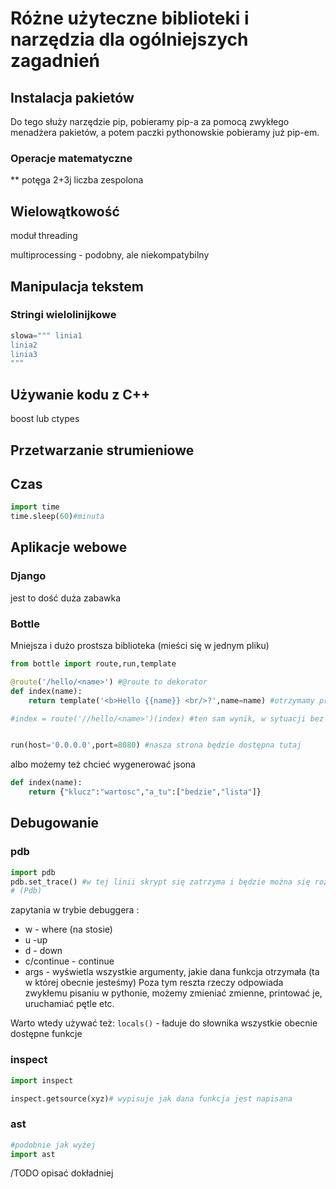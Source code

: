 # Różne użyteczne biblioteki i narzędzia dla ogólniejszych zagadnień

## Instalacja pakietów
Do tego służy narzędzie pip, pobieramy pip-a za pomocą zwykłego menadżera pakietów, a potem paczki pythonowskie pobieramy już pip-em.

### Operacje matematyczne
** potęga
2+3j liczba zespolona

## Wielowątkowość
moduł threading

multiprocessing - podobny, ale niekompatybilny

## Manipulacja tekstem

### Stringi wielolinijkowe
```python
slowa=""" linia1
linia2
linia3
"""
```

## Używanie kodu z C++
boost lub ctypes


## Przetwarzanie strumieniowe

## Czas
```python
import time
time.sleep(60)#minuta
```

## Aplikacje webowe

### Django 
jest to dość duża zabawka

### Bottle
Mniejsza i dużo prostsza biblioteka (mieści się w jednym pliku)

```python
from bottle import route,run,template

@route('/hello/<name>') #@route to dekorator
def index(name):
    return template('<b>Hello {{name}} <br/>?',name=name) #otrzymamy prostego html-a

#index = route('//hello/<name>')(index) #ten sam wynik, w sytuacji bez @route


run(host='0.0.0.0',port=8080) #nasza strona będzie dostępna tutaj

```

albo możemy też chcieć wygenerować jsona
```python
def index(name):
    return {"klucz":"wartosc","a_tu":["bedzie","lista"]}
```

## Debugowanie

### pdb

```python
import pdb
pdb.set_trace() #w tej linii skrypt się zatrzyma i będzie można się rozejrzeć
# (Pdb)
```
zapytania w trybie debuggera :
- w - where (na stosie)
- u -up
- d - down
- c/continue - continue
- args - wyświetla wszystkie argumenty, jakie dana funkcja otrzymała (ta w której obecnie jesteśmy)
Poza tym reszta rzeczy odpowiada zwykłemu pisaniu w pythonie, możemy zmieniać zmienne, printować je, uruchamiać pętle etc.

Warto wtedy używać też:
`locals()` - ładuje do słownika wszystkie obecnie dostępne funkcje

### inspect
```python
import inspect

inspect.getsource(xyz)# wypisuje jak dana funkcja jest napisana

```

### ast
```python
#podobnie jak wyżej
import ast
```
/TODO opisać dokładniej
